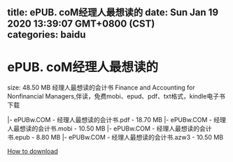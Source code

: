
title: ePUB. coM经理人最想读的
date: Sun Jan 19 2020 13:39:07 GMT+0800 (CST)    
categories: baidu
---

# ePUB. coM经理人最想读的
size: 48.50 MB
 经理人最想读的会计书 Finance and Accounting for Nonfinancial Managers,伴读，免费mobi、epud、pdf、txt格式，kindle电子书下载
 
|- ePUBw.COM - 经理人最想读的会计书.pdf - 18.70 MB
|- ePUBw.COM - 经理人最想读的会计书.mobi - 10.50 MB
|- ePUBw.COM - 经理人最想读的会计书.epub - 8.80 MB
|- ePUBw.COM - 经理人最想读的会计书.azw3 - 10.50 MB

[How to download](https://bpcam.bemobtrk.com/go/2ceec3aa-1ca2-46d6-b9ff-aaa5c184517c?jno=2839)